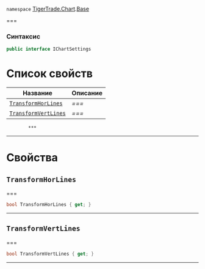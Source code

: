 
`namespace` [TigerTrade.Chart](../../TigerTrade.Chart.md).[Base](../../TigerTrade.Chart/Base.md)


===

### Синтаксис
```csharp
public interface IChartSettings
```


# Список свойств
| Название | Описание |
| --- | --- |
| [`TransformHorLines`](#property-transformhorlines) | *===* |
| [`TransformVertLines`](#property-transformvertlines) | *===* |




            ***  
 ***  
# Свойства

## `TransformHorLines`<a href="property-transformhorlines" id="property-transformhorlines"></a>
===
```csharp
bool TransformHorLines { get; }
```  
***

## `TransformVertLines`<a href="property-transformvertlines" id="property-transformvertlines"></a>
===
```csharp
bool TransformVertLines { get; }
```  
***

